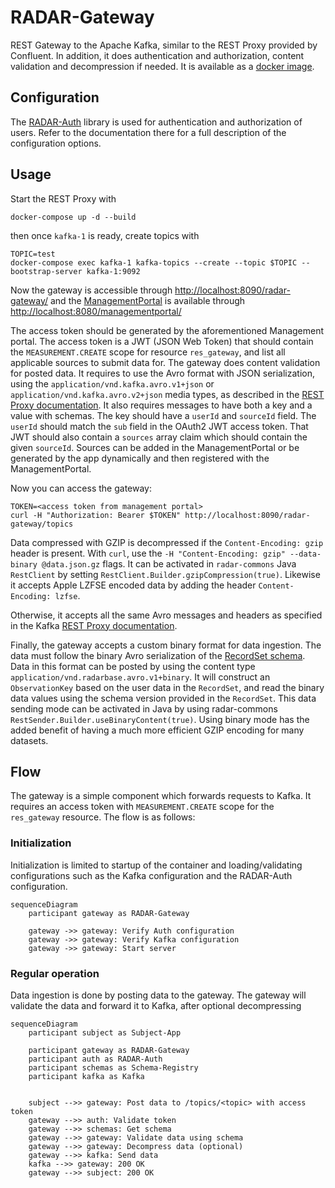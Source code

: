 # RADAR-Gateway

REST Gateway to the Apache Kafka, similar to the REST Proxy provided by Confluent. In addition, it does authentication and authorization, content validation and decompression if needed. It is available as a [docker image](https://hub.docker.com/r/radarbase/radar-gateway).

## Configuration

The [RADAR-Auth] library is used for authentication and authorization of users. Refer to the documentation there for a full description of the configuration options.

## Usage

Start the REST Proxy with

```shell
docker-compose up -d --build
```

then once `kafka-1` is ready, create topics with

```shell
TOPIC=test
docker-compose exec kafka-1 kafka-topics --create --topic $TOPIC --bootstrap-server kafka-1:9092
```

Now the gateway is accessible through <http://localhost:8090/radar-gateway/> and the [ManagementPortal] is available through <http://localhost:8080/managementportal/>

The access token should be generated by the aforementioned Management portal. The access token is a JWT (JSON Web Token) that should contain the `MEASUREMENT.CREATE` scope for resource `res_gateway`, and list all applicable sources to submit data for. The gateway does content validation for posted data. It requires to use the Avro format with JSON serialization, using the `application/vnd.kafka.avro.v1+json` or `application/vnd.kafka.avro.v2+json` media types, as described in the [REST Proxy documentation].  It also requires messages to have both a key and a value with schemas. The key should have a `userId` and `sourceId` field. The `userId` should match the `sub` field in the OAuth2 JWT access token. That JWT should also contain a `sources` array claim which should contain the given `sourceId`. Sources can be added in the ManagementPortal or be generated by the app dynamically and then registered with the ManagementPortal.

Now you can access the gateway:
```shell
TOKEN=<access token from management portal>
curl -H "Authorization: Bearer $TOKEN" http://localhost:8090/radar-gateway/topics
```

Data compressed with GZIP is decompressed if the `Content-Encoding: gzip` header is present. With `curl`, use the `-H "Content-Encoding: gzip" --data-binary @data.json.gz` flags. It can be activated in `radar-commons` Java `RestClient` by setting `RestClient.Builder.gzipCompression(true)`. Likewise it accepts Apple LZFSE encoded data by adding the header `Content-Encoding: lzfse`.

Otherwise, it accepts all the same Avro messages and headers as specified in the Kafka [REST Proxy documentation].

Finally, the gateway accepts a custom binary format for data ingestion. The data must follow the binary Avro serialization of the [RecordSet schema](https://github.com/RADAR-base/RADAR-Schemas/blob/master/commons/kafka/record_set.avsc). Data in this format can be posted by using the content type `application/vnd.radarbase.avro.v1+binary`. It will construct an `ObservationKey` based on the user data in the `RecordSet`, and read the binary data values using the schema version provided in the `RecordSet`. This data sending mode can be activated in Java by using radar-commons `RestSender.Builder.useBinaryContent(true)`. Using binary mode has the added benefit of having a much more efficient GZIP encoding for many datasets.

[REST Proxy documentation]: https://docs.confluent.io/current/kafka-rest/api.html
[RADAR-Auth]: https://github.com/RADAR-base/ManagementPortal/tree/master/radar-auth
[ManagementPortal]: https://github.com/RADAR-base/ManagementPortal

## Flow

The gateway is a simple component which forwards requests to Kafka. It requires an access token with `MEASUREMENT.CREATE` scope for the `res_gateway` resource. The flow is as follows:

### Initialization

Initialization is limited to startup of the container and loading/validating configurations such as the Kafka configuration and the RADAR-Auth configuration.

```mermaid
sequenceDiagram
    participant gateway as RADAR-Gateway
    
    gateway ->> gateway: Verify Auth configuration
    gateway ->> gateway: Verify Kafka configuration
    gateway ->> gateway: Start server
```

### Regular operation

Data ingestion is done by posting data to the gateway. The gateway will validate the data and forward it to Kafka, after optional decompressing

```mermaid
sequenceDiagram
    participant subject as Subject-App
    
    participant gateway as RADAR-Gateway
    participant auth as RADAR-Auth
    participant schemas as Schema-Registry
    participant kafka as Kafka


    subject -->> gateway: Post data to /topics/<topic> with access token
    gateway -->> auth: Validate token
    gateway -->> schemas: Get schema
    gateway -->> gateway: Validate data using schema
    gateway -->> gateway: Decompress data (optional)
    gateway -->> kafka: Send data
    kafka -->> gateway: 200 OK
    gateway -->> subject: 200 OK
```
